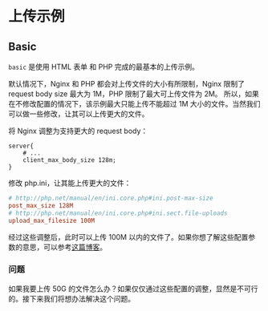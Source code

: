 # 上传示例

## Basic

`basic` 是使用 HTML 表单 和 PHP 完成的最基本的上传示例。

默认情况下，Nginx 和 PHP 都会对上传文件的大小有所限制，Nginx 限制了 request body size 最大为 1M，PHP 限制了最大可上传文件为 2M。
所以，如果在不修改配置的情况下，该示例最大只能上传不能超过 1M 大小的文件。当然我们可以做一些修改，让其可以上传更大的文件。

将 Nginx 调整为支持更大的 request body：

```nginx
server{
    # ...
    client_max_body_size 128m;
}
```

修改 php.ini，让其能上传更大的文件：

```ini
# http://php.net/manual/en/ini.core.php#ini.post-max-size
post_max_size 128M
# http://php.net/manual/en/ini.core.php#ini.sect.file-uploads
upload_max_filesize 100M
```

经过这些调整后，此时可以上传 100M 以内的文件了。如果你想了解这些配置参数的意思，可以参考[这篇博客](https://blog.csdn.net/webnoties/article/details/17266651)。

### 问题

如果我要上传 50G 的文件怎么办？如果仅仅通过这些配置的调整，显然是不可行的。接下来我们将想办法解决这个问题。

